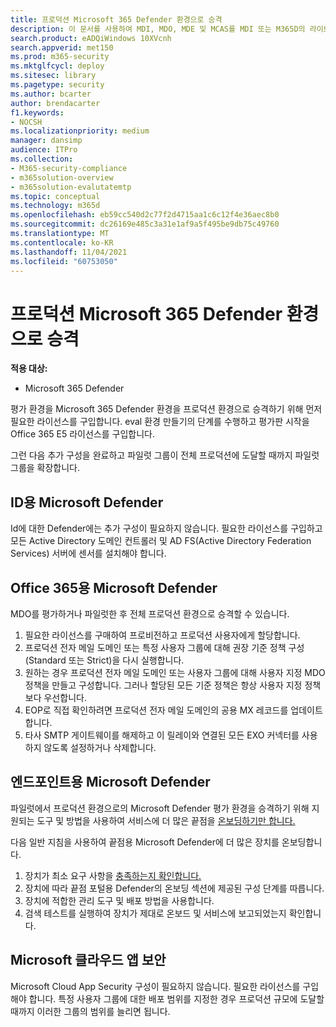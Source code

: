```yaml
---
title: 프로덕션 Microsoft 365 Defender 환경으로 승격
description: 이 문서를 사용하여 MDI, MDO, MDE 및 MCAS를 MDI 또는 M365D의 라이브 환경으로 Microsoft 365 Defender 홍보할 수 있습니다.
search.product: eADQiWindows 10XVcnh
search.appverid: met150
ms.prod: m365-security
ms.mktglfcycl: deploy
ms.sitesec: library
ms.pagetype: security
ms.author: bcarter
author: brendacarter
f1.keywords:
- NOCSH
ms.localizationpriority: medium
manager: dansimp
audience: ITPro
ms.collection:
- M365-security-compliance
- m365solution-overview
- m365solution-evalutatemtp
ms.topic: conceptual
ms.technology: m365d
ms.openlocfilehash: eb59cc540d2c77f2d4715aa1c6c12f4e36aec8b0
ms.sourcegitcommit: dc26169e485c3a31e1af9a5f495be9db75c49760
ms.translationtype: MT
ms.contentlocale: ko-KR
ms.lasthandoff: 11/04/2021
ms.locfileid: "60753050"
---
```

# <a name="promote-your-microsoft-365-defender-evaluation-environment-to-production"></a>프로덕션 Microsoft 365 Defender 환경으로 승격

**적용 대상:**
- Microsoft 365 Defender

평가 환경을 Microsoft 365 Defender 환경을 프로덕션 환경으로 승격하기 위해 먼저 필요한 라이선스를 구입합니다. eval 환경 [](eval-create-eval-environment.md) 만들기의 단계를 수행하고 평가판 시작을 Office 365 E5 라이선스를 구입합니다.

그런 다음 추가 구성을 완료하고 파일럿 그룹이 전체 프로덕션에 도달할 때까지 파일럿 그룹을 확장합니다.

## <a name="microsoft-defender-for-identity"></a>ID용 Microsoft Defender

Id에 대한 Defender에는 추가 구성이 필요하지 않습니다. 필요한 라이선스를 구입하고 모든 Active Directory 도메인 컨트롤러 및 AD FS(Active Directory Federation Services) 서버에 센서를 설치해야 합니다.

## <a name="microsoft-defender-for-office-365"></a>Office 365용 Microsoft Defender

MDO를 평가하거나 파일럿한 후 전체 프로덕션 환경으로 승격할 수 있습니다.

1. 필요한 라이선스를 구매하여 프로비전하고 프로덕션 사용자에게 할당합니다.
2. 프로덕션 전자 메일 도메인 또는 특정 사용자 그룹에 대해 권장 기준 정책 구성(Standard 또는 Strict)을 다시 실행합니다.
3. 원하는 경우 프로덕션 전자 메일 도메인 또는 사용자 그룹에 대해 사용자 지정 MDO 정책을 만들고 구성합니다.  그러나 할당된 모든 기준 정책은 항상 사용자 지정 정책보다 우선합니다.
4. EOP로 직접 확인하려면 프로덕션 전자 메일 도메인의 공용 MX 레코드를 업데이트합니다.
5. 타사 SMTP 게이트웨이를 해제하고 이 릴레이와 연결된 모든 EXO 커넥터를 사용하지 않도록 설정하거나 삭제합니다.

## <a name="microsoft-defender-for-endpoint"></a>엔드포인트용 Microsoft Defender

파일럿에서 프로덕션 환경으로의 Microsoft Defender 평가 환경을 승격하기 위해 지원되는 도구 및 방법을 사용하여 서비스에 더 많은 끝점을 [온보딩하기만 합니다.](../defender-endpoint/onboard-configure.md)

다음 일반 지침을 사용하여 끝점용 Microsoft Defender에 더 많은 장치를 온보딩합니다.

1. 장치가 최소 요구 사항을 [충족하는지 확인합니다.](../defender-endpoint/minimum-requirements.md)
2. 장치에 따라 끝점 포털용 Defender의 온보딩 섹션에 제공된 구성 단계를 따릅니다.
3. 장치에 적합한 관리 도구 및 배포 방법을 사용합니다.
4. 검색 테스트를 실행하여 장치가 제대로 온보드 및 서비스에 보고되었는지 확인합니다.

## <a name="microsoft-cloud-app-security"></a>Microsoft 클라우드 앱 보안

Microsoft Cloud App Security 구성이 필요하지 않습니다. 필요한 라이선스를 구입해야 합니다. 특정 사용자 그룹에 대한 배포 범위를 지정한 경우 프로덕션 규모에 도달할 때까지 이러한 그룹의 범위를 늘리면 됩니다.
